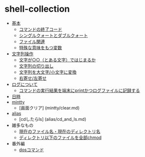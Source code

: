 # shell-collection
- [基本](basic)
  - [コマンドの終了コード](basic/exit_code.md)
  - [シングルクォートとダブルクォート](http://qiita.com/cocodrips/items/bb3640a9834c8978d48a)
  - [ファイル関連](basic/file.md)
  - [特殊な意味をもつ変数](basic/special_variables.md)
- [文字列操作](string)
  - [文字が○○（とある文字）ではじまるか](string/startswith.md)
  - [文字列の切り出し](string/substring.md)
  - [文字列を大文字/小文字に変換](string/uppercase-and-lowercase.md)
  - [右寄せ/左寄せ](string/right_and_left_justfy.md)
- [ログについて](log)
  - [コマンドの実行結果を端末にprintかつログファイルに記録する](log/echo_and_log.md)
- [日時](date)
- [mintty](mintty)
  - [画面クリア] (mintty/clear.md)
- [alias](alias)
  - [cdしたらls] (alias/cd_and_ls.md)
- 雑多なもの
  - [現在のファイル名・現在のディレクトリ名](path.md)
  - [ディレクトリ以下のファイルを全部chmod](find_chmod.md)
- 番外編
  - [dosコマンド](ds.md)
